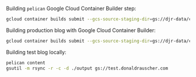 
Building `pelican` Google Cloud Container Builder step:
```bash
gcloud container builds submit --gcs-source-staging-dir=gs://djr-data/cloudbuild --tag gcr.io/${PROJECT_ID}/pelican:latest .
```

Building production blog with Google Cloud Container Builder:
```bash
gcloud container builds submit --gcs-source-staging-dir=gs://djr-data/cloudbuild --config cloudbuild.yaml .
```

Building test blog locally:
```bash
pelican content
gsutil -m rsync -r -c -d ./output gs://test.donaldrauscher.com
```
